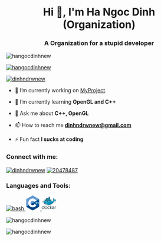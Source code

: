 <h1 align="center">Hi 👋, I'm Ha Ngoc Dinh (Organization)</h1>
<h3 align="center">A Organization for a stupid developer</h3>

<p align="left"> <img src="https://komarev.com/ghpvc/?username=hangocdinhnew&label=Profile%20views&color=0e75b6&style=flat" alt="hangocdinhnew" /> </p>

<p align="left"> <a href="https://github.com/ryo-ma/github-profile-trophy"><img src="https://github-profile-trophy.vercel.app/?username=hangocdinhnew" alt="hangocdinhnew" /></a> </p>

<p align="left"> <a href="https://twitter.com/dinhndrwnew" target="blank"><img src="https://img.shields.io/twitter/follow/dinhndrwnew?logo=twitter&style=for-the-badge" alt="dinhndrwnew" /></a> </p>

- 🔭 I’m currently working on [MyProject](https://github.com/HangocdinhNewOrganization/MyProject).

- 🌱 I’m currently learning **OpenGL and C++**

- 💬 Ask me about **C++, OpenGL**

- 📫 How to reach me **dinhndrwnew@gmail.com**

- ⚡ Fun fact **I sucks at coding**

<h3 align="left">Connect with me:</h3>
<p align="left">
<a href="https://twitter.com/dinhndrwnew" target="blank"><img align="center" src="https://raw.githubusercontent.com/rahuldkjain/github-profile-readme-generator/master/src/images/icons/Social/twitter.svg" alt="dinhndrwnew" height="30" width="40" /></a>
<a href="https://stackoverflow.com/users/20478487" target="blank"><img align="center" src="https://raw.githubusercontent.com/rahuldkjain/github-profile-readme-generator/master/src/images/icons/Social/stack-overflow.svg" alt="20478487" height="30" width="40" /></a>
</p>

<h3 align="left">Languages and Tools:</h3>
<p align="left"> <a href="https://www.gnu.org/software/bash/" target="_blank" rel="noreferrer"> <img src="https://www.vectorlogo.zone/logos/gnu_bash/gnu_bash-icon.svg" alt="bash" width="40" height="40"/> </a> <a href="https://www.w3schools.com/cpp/" target="_blank" rel="noreferrer"> <img src="https://raw.githubusercontent.com/devicons/devicon/master/icons/cplusplus/cplusplus-original.svg" alt="cplusplus" width="40" height="40"/> </a> <a href="https://www.docker.com/" target="_blank" rel="noreferrer"> <img src="https://raw.githubusercontent.com/devicons/devicon/master/icons/docker/docker-original-wordmark.svg" alt="docker" width="40" height="40"/> </a> </p>

<p><img align="center" src="https://github-readme-streak-stats.herokuapp.com/?user=hangocdinhnew&" alt="hangocdinhnew" /></p>

<p><img align="left" src="https://github-readme-stats.vercel.app/api/top-langs?username=hangocdinhnew&show_icons=true&locale=en&layout=compact" alt="hangocdinhnew" /></p>
